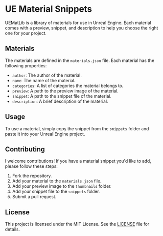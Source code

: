 # UE Material Snippets

UEMatLib is a library of materials for use in Unreal Engine. Each material comes with a preview, snippet, and description to help you choose the right one for your project.

## Materials

The materials are defined in the `materials.json` file. Each material has the following properties:
- `author`: The author of the material.
- `name`: The name of the material.
- `categories`: A list of categories the material belongs to.
- `preview`: A path to the preview image of the material.
- `snippet`: A path to the snippet file of the material.
- `description`: A brief description of the material.

## Usage

To use a material, simply copy the snippet from the `snippets` folder and paste it into your Unreal Engine project.

## Contributing

I welcome contributions! If you have a material snippet you'd like to add, please follow these steps:
1. Fork the repository.
2. Add your material to the `materials.json` file.
3. Add your preview image to the `thumbnails` folder.
4. Add your snippet file to the `snippets` folder.
5. Submit a pull request.

## License

This project is licensed under the MIT License. See the [LICENSE](./LICENSE) file for details.

